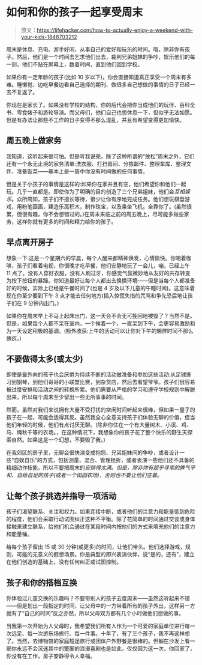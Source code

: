 # 如何和你的孩子一起享受周末

> 原文：<https://lifehacker.com/how-to-actually-enjoy-a-weekend-with-your-kids-1848703212>

周末是休息、充电、游手好闲、从事自己的爱好和玩乐的时间。哦，除非你有孩子。然后，他们是一个时间去乞求他们出去，裁判兄弟姐妹的争吵，娱乐他们的每一刻，他们不贴在屏幕上，数着时间，直到他们回到学校。



如果你有一定年龄的孩子(比如 10 岁以下)，你会直接知道真正享受一个周末有多难。睡懒觉、边吃早餐边看自己选择的期刊、做很多自己想做的事情的日子已经一去不复返了。

你现在是家长了。如果没有学校的结构，你的后代会把你当成他们的玩伴、百科全书、零食婊子和游轮导演。而父母们，他们自己也想休息一下，但似乎无法如愿。但是有办法让那些不工作的日子变得不那么混乱，并且有希望变得更加愉快。

## 周五晚上做家务

我知道，这听起来很可怕。但是听我说完。除了这种所谓的“放松”周末之外，它们还有一个永无止境的家务清单:洗衣服、打扫房间、分拣邮件、整理车库、整理文件、准备饭菜——基本上是一周中你没有时间做的任何事情。

但是关于小孩子的事情是这样的:如果你在家并且有空，他们希望你和他们一起玩。几乎一直都是。即使你为了明确的目的创造了三个兄弟姐妹，他们会*互相娱乐*。众所周知，孩子们不擅长等待，很少让你有序地完成任务。他们想玩棋盘游戏，用粉笔画画，建造乐高积木，制作珠宝，以及乘坐飞机。全靠你了。(虽然很累，但很有趣，你不会想错过的。)在周末来临之前的周五晚上，尽可能多做些家务，这样你就有更多的时间和精力给你的孩子。

## 早点离开房子

想象一下:这是一个星期六的早晨，每个人醒来都精神焕发，心情愉快。你喝着咖啡，孩子们看着电视，你很晚才吃早餐，他们安静地玩了一会儿，嘣，已经上午 11 点了。没有人穿好衣服，没有人刷过牙，你感觉气氛微妙地从友好的共存转变为按下按钮的暴躁。你知道最好让每个人都出去换换环境——但是当每个人都准备好的时候，实际上已经是午餐时间了(也是 4 岁及以下儿童的午睡时间)。这意味着现在你至少要到下午 3 点才能去任何地方(插入惊慌失措的咒骂和争先恐后地让孩子们在 9 分钟内出门。)

如果你在周末早上不马上起床出门，这一天会不会无可挽回地被毁了？当然不是。但是，如果每个人都不呆在室内，一个挨着一个，一直呆到下午，会更容易激励和为一天设定积极的基调。(额外收获:上午的活动可以让你对下午的懒屏时间不那么愧疚。)

## 不要做得太多(或太少)

即使是最外向的孩子也会厌倦为持续不断的活动做准备和参加这些活动:从足球练习到钢琴，到他们哥哥的小联盟比赛，到杂货店，然后去看望爷爷。孩子们很容易被过度安排和活动之间的转换所累。他们需要从严格的学习和遵守学校规则中解脱出来，所以每个周末至少留出一些无所事事的时间。

然而，虽然对我们来说拥有大量不受打扰的空闲时间听起来很棒，但如果一屋子的孩子在一起，可能会适得其反。虽然我全心全意支持孩子们体验无聊的价值，但当他们年轻的时候，他们有点讨厌无聊。(除非你住在一个有大量树木、小溪、鸡、马、绳秋千等的农场。，在这种情况下，我想象你的孩子花了整个快乐的野生天探索自然。如果这是一个幻想，不要毁了我。)

在我郊区的房子里，无聊会很快演变成抱怨、兄弟姐妹间的争吵，或者设计一些“自娱自乐”的方式，包括测量、混合、管理挫折，或者表演一些他们还不具备的精细动作技能。所以不要把周末的*安排得太满。但是，除非你有超乎寻常的脾气平和、自给自足的孩子(或者一个田园农场)，否则也不要让他们空着。*

## 让每个孩子挑选并指导一项活动

孩子们渴望联系、关注和权力。如果连接中断，或者他们的注意力和能量低到危险的程度，他们会采取行动试图纠正这种不平衡。除了花简单的时间通过交谈或身体接触来建立联系，给他们机会通过在某段时间内按他们的方式来填充他们的注意力和能量桶。

给每个孩子留出 15 或 30 分钟(或更多)的时间，让他们带头。他们选择游戏，规则，可能的无意义的假想场景。你是典型的即兴表演伙伴，说“是的，还有”，建立在他们创造的基础上，没有任何纠正或试图控制。

## 孩子和你的搭档互换

你体验过儿童交换的乐趣吗？不要带别人的孩子去度周末——虽然这听起来不错——但是划出一段指定的时间，让父母中的一方带着所有的孩子外出，这样另一方就有了“自己的时间”反之亦然，所以父母双方都有几个小时做他们想做的事。

当我第一次开始为人父母时，我希望我们所有人作为一个可爱的家庭单位进行每一次远足、每一次游乐场旅行、每一件事。十年了，有了三个孩子，我不再这样想了。当然，去博物馆的家庭短途旅行或团体户外野餐是很棒的。但躺在沙发上看一部你永远不会沉迷其中的蹩脚的浪漫喜剧也是如此，仅仅因为这一次，你回家了，你没有在工作，房子安静得令人幸福。